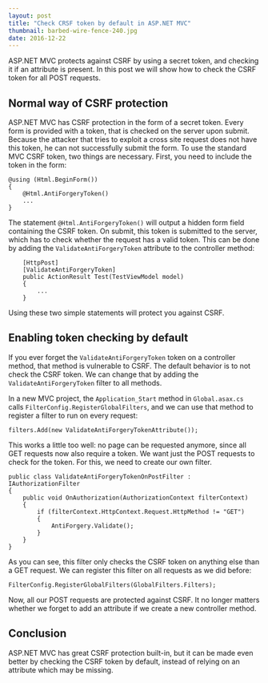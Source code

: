 ```yaml
---
layout: post
title: "Check CRSF token by default in ASP.NET MVC"
thumbnail: barbed-wire-fence-240.jpg
date: 2016-12-22
---
```


ASP.NET MVC protects against CSRF by using a secret token, and checking it if an attribute is present. In this post we will show how to check the CSRF token for all POST requests.

## Normal way of CSRF protection

ASP.NET MVC has CSRF protection in the form of a secret token. Every form is provided with a token, that is checked on the server upon submit. Because the attacker that tries to exploit a cross site request does not have this token, he can not successfully submit the form. To use the standard MVC CSRF token, two things are necessary. First, you need to include the token in the form:

    @using (Html.BeginForm()) 
    {
        @Html.AntiForgeryToken()
        ...
    }

The statement `@Html.AntiForgeryToken()` will output a hidden form field containing the CSRF token. On submit, this token is submitted to the server, which has to check whether the request has a valid token. This can be done by adding the `ValidateAntiForgeryToken` attribute to the controller method:

        [HttpPost]
        [ValidateAntiForgeryToken]
        public ActionResult Test(TestViewModel model)
        {
            ...
        }

Using these two simple statements will protect you against CSRF.

## Enabling token checking by default

If you ever forget the `ValidateAntiForgeryToken` token on a controller method, that method is vulnerable to CSRF. The default behavior is to not check the CSRF token. We can change that by adding the `ValidateAntiForgeryToken` filter to all methods. 

In a new MVC project, the `Application_Start` method in `Global.asax.cs` calls `FilterConfig.RegisterGlobalFilters`, and we can use that method to register a filter to run on every request:

    filters.Add(new ValidateAntiForgeryTokenAttribute());

This works a little too well: no page can be requested anymore, since all GET requests now also require a token. We want just the POST requests to check for the token. For this, we need to create our own filter.

    public class ValidateAntiForgeryTokenOnPostFilter : IAuthorizationFilter
    {
        public void OnAuthorization(AuthorizationContext filterContext)
        {
            if (filterContext.HttpContext.Request.HttpMethod != "GET")
            {
                AntiForgery.Validate();
            }
        }
    }

As you can see, this filter only checks the CSRF token on anything else than a GET request. We can register this filter on all requests as we did before:

    FilterConfig.RegisterGlobalFilters(GlobalFilters.Filters);

Now, all our POST requests are protected against CSRF. It no longer matters whether we forget to add an attribute if we create a new controller method.

## Conclusion

ASP.NET MVC has great CSRF protection built-in, but it can be made even better by checking the CSRF token by default, instead of relying on an attribute which may be missing.
